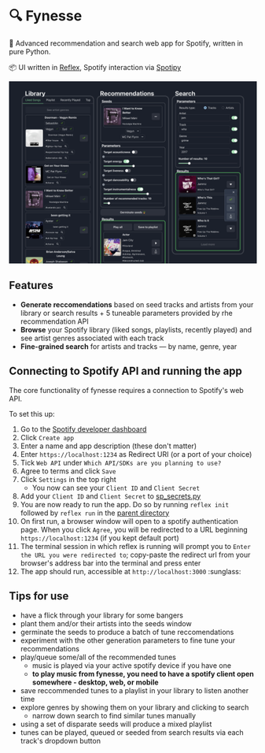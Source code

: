 # :mag: Fynesse

:seedling: Advanced recommendation and search web app for Spotify, written in pure Python.

:package: UI written in [Reflex](https://github.com/reflex-dev/reflex/), Spotify interaction via [Spotipy](https://github.com/spotipy-dev/spotipy)

![Screenshot](screenshot.png?raw=true 'fynesse UI')


## Features

- **Generate reccomendations** based on seed tracks and artists from your library or search results + 5 tuneable parameters provided by rhe recommendation API
- **Browse** your Spotify library (liked songs, playlists, recently played) and see artist genres associated with each track
- **Fine-grained search** for artists and tracks — by name, genre, year


## Connecting to Spotify API and running the app

The core functionality of fynesse requires a connection to Spotify's web API.

To set this up:
1. Go to the [Spotify developer dashboard](https://developer.spotify.com/dashboard/applications)
1. Click `Create app`
1. Enter a name and app description (these don't matter)
1. Enter `https://localhost:1234` as Redirect URI (or a port of your choice)
1. Tick `Web API` under `Which API/SDKs are you planning to use?`
1. Agree to terms and click `Save`
1. Click `Settings` in the top right
    - You now can see your `Client ID` and `Client Secret`
1. Add your `Client ID` and `Client Secret` to [sp_secrets.py](sp_secrets.py)
1. You are now ready to run the app. Do so by running `reflex init` followed by `reflex run` in the [parent directory](/)
1. On first run, a browser window will open to a spotify authentication page. When you click `Agree`, you will be redirected to a URL beginning `https://localhost:1234` (if you kept default port)
1. The terminal session in which reflex is running will prompt you to `Enter the URL you were redirected to`; copy-paste the redirect url from your browser's address bar into the terminal and press enter
1. The app should run, accessible at `http://localhost:3000` :sunglass:

## Tips for use
- have a flick through your library for some bangers
- plant them and/or their artists into the seeds window
- germinate the seeds to produce a batch of tune reccomendations
- experiment with the other generation parameters to fine tune your recommendations
- play/queue some/all of the recommended tunes
    - music is played via your active spotify device if you have one
    - **to play music from fynesse, you need to have a spotify client open somewhere - desktop, web, or mobile**
- save reccommended tunes to a playlist in your library to listen another time
- explore genres by showing them on your library and clicking to search
    - narrow down search to find similar tunes manually
- using a set of disparate seeds will produce a mixed playlist
- tunes can be played, queued or seeded from search results via each track's dropdown button